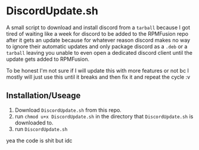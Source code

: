 # DiscordUpdate.sh


A small script to download and install discord from a `tarball` because I got tired of waiting like a week for discord to be added to the RPMFusion repo after it gets an update because for whatever reason discord makes no way to ignore their automatic updates and only package discord as a `.deb` or a `tarball` leaving you unable to even open a dedicated discord client until the update gets added to RPMFusion.

To be honest I'm not sure if I will update this with more features or not bc I mostly will just use this until it breaks and then fix it and repeat the cycle :v 

## Installation/Useage

1. Download `DiscordUpdate.sh` from this repo.
2. run `chmod u+x DiscordUpdate.sh` in the directory that `DiscordUpdate.sh` is downloaded to.
3. run `DiscordUpdate.sh`

yea the code is shit but idc
